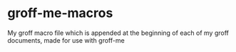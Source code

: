 # groff-me-macros
My groff macro file which is appended at the beginning of each of my groff documents, made for use with groff-me
